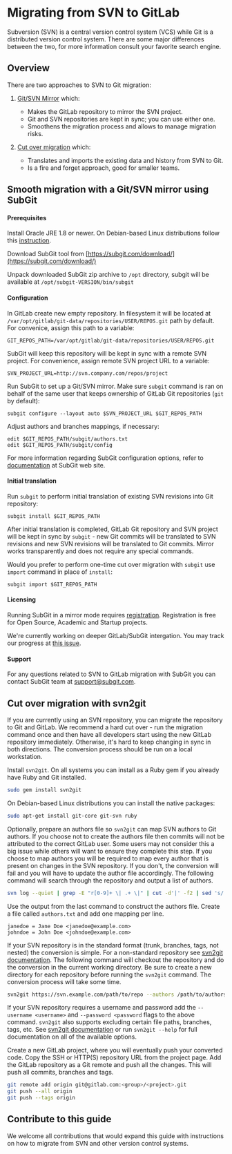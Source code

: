 # Migrating from SVN to GitLab

Subversion (SVN) is a central version control system (VCS) while
Git is a distributed version control system. There are some major differences
between the two, for more information consult your favorite search engine.

## Overview

There are two approaches to SVN to Git migration:

1. [Git/SVN Mirror](#smooth-migration-with-a-gitsvn-mirror-using-subgit) which:
    - Makes the GitLab repository to mirror the SVN project.
    - Git and SVN repositories are kept in sync; you can use either one.  
    - Smoothens the migration process and allows to manage migration risks.

1. [Cut over migration](#cut-over-migration-with-svn2git) which:
     - Translates and imports the existing data and history from SVN to Git.
     - Is a fire and forget approach, good for smaller teams.

## Smooth migration with a Git/SVN mirror using SubGit

#### Prerequisites

Install Oracle JRE 1.8 or newer. On Debian-based Linux distributions follow this 
[instruction](http://www.webupd8.org/2012/09/install-oracle-java-8-in-ubuntu-via-ppa.html).

Download SubGit tool from [https://subgit.com/download/](https://subgit.com/download/)

Unpack downloaded SubGit zip archive to `/opt` directory, subgit will be available
at `/opt/subgit-VERSION/bin/subgit`

#### Configuration

In GitLab create new empty repository. In filesystem it will be located at 
`/var/opt/gitlab/git-data/repositories/USER/REPOS.git` path by default. 
For convenice, assign this path to a variable:

```
GIT_REPOS_PATH=/var/opt/gitlab/git-data/repositories/USER/REPOS.git
```

SubGit will keep this repository will be kept in sync with a remote SVN project.
For convenience, assign remote SVN project URL to a variable:

```
SVN_PROJECT_URL=http://svn.company.com/repos/project
```

Run SubGit to set up a Git/SVN mirror. Make sure `subgit` command is ran
on behalf of the same user that keeps ownership of GitLab Git repositories (`git` by default):

```
subgit configure --layout auto $SVN_PROJECT_URL $GIT_REPOS_PATH
```

Adjust authors and branches mappings, if necessary:

```
edit $GIT_REPOS_PATH/subgit/authors.txt
edit $GIT_REPOS_PATH/subgit/config
```

For more information regarding SubGit configuration options, refer to 
[documentation](https://subgit.com/documentation.html) at SubGit web site.

#### Initial translation

Run `subgit` to perform initial translation of existing SVN revisions into
Git repository:

```
subgit install $GIT_REPOS_PATH
```

After initial translation is completed, GitLab Git repository and SVN project
will be kept in sync by `subgit` - new Git commits will be translated to SVN
revisions and new SVN revisions will be translated to Git commits. Mirror works
transparently and does not require any special commands.

Would you prefer to perform one-time cut over migration with `subgit` use 
`import` command in place of `install`:

```
subgit import $GIT_REPOS_PATH
```

#### Licensing

Running SubGit in a mirror mode requires [registration](https://subgit.com/pricing.html). Registration is free for Open Source,
Academic and Startup projects.

We're currently working on deeper GitLab/SubGit intergation. You may track our
progress at [this issue](https://gitlab.com/gitlab-org/gitlab-ee/issues/990).

#### Support

For any questions related to SVN to GitLab migration with SubGit you can contact SubGit team at [support@subgit.com](mailto:support@subgit.com).

## Cut over migration with svn2git

If you are currently using an SVN repository, you can migrate the repository
to Git and GitLab. We recommend a hard cut over - run the migration command once
and then have all developers start using the new GitLab repository immediately.
Otherwise, it's hard to keep changing in sync in both directions. The conversion
process should be run on a local workstation.

Install `svn2git`. On all systems you can install as a Ruby gem if you already
have Ruby and Git installed.

```bash
sudo gem install svn2git
```

On Debian-based Linux distributions you can install the native packages:

```bash
sudo apt-get install git-core git-svn ruby
```

Optionally, prepare an authors file so `svn2git` can map SVN authors to Git authors.
If you choose not to create the authors file then commits will not be attributed
to the correct GitLab user. Some users may not consider this a big issue while
others will want to ensure they complete this step. If you choose to map authors
you will be required to map every author that is present on changes in the SVN
repository. If you don't, the conversion will fail and you will have to update
the author file accordingly. The following command will search through the
repository and output a list of authors.

```bash
svn log --quiet | grep -E "r[0-9]+ \| .+ \|" | cut -d'|' -f2 | sed 's/ //g' | sort | uniq
```

Use the output from the last command to construct the authors file.
Create a file called `authors.txt` and add one mapping per line.

```
janedoe = Jane Doe <janedoe@example.com>
johndoe = John Doe <johndoe@example.com>
```

If your SVN repository is in the standard format (trunk, branches, tags,
not nested) the conversion is simple. For a non-standard repository see
[svn2git documentation](https://github.com/nirvdrum/svn2git). The following
command will checkout the repository and do the conversion in the current
working directory. Be sure to create a new directory for each repository before
running the `svn2git` command. The conversion process will take some time.

```bash
svn2git https://svn.example.com/path/to/repo --authors /path/to/authors.txt
```

If your SVN repository requires a username and password add the
`--username <username>` and `--password <password` flags to the above command.
`svn2git` also supports excluding certain file paths, branches, tags, etc. See
[svn2git documentation](https://github.com/nirvdrum/svn2git) or run
`svn2git --help` for full documentation on all of the available options.

Create a new GitLab project, where you will eventually push your converted code.
Copy the SSH or HTTP(S) repository URL from the project page. Add the GitLab
repository as a Git remote and push all the changes. This will push all commits,
branches and tags.

```bash
git remote add origin git@gitlab.com:<group>/<project>.git
git push --all origin
git push --tags origin
```

## Contribute to this guide
We welcome all contributions that would expand this guide with instructions on
how to migrate from SVN and other version control systems.